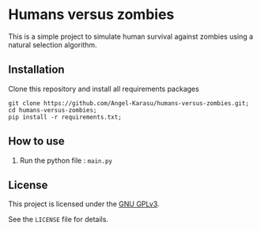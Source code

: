 # Humans versus zombies

This is a simple project to simulate human survival against zombies using a natural selection algorithm.
    
## Installation

Clone this repository and install all requirements packages
```shell
git clone https://github.com/Angel-Karasu/humans-versus-zombies.git;
cd humans-versus-zombies;
pip install -r requirements.txt;
```

## How to use

1. Run the python file : `main.py`
  
## License

This project is licensed under the [GNU GPLv3](https://choosealicense.com/licenses/gpl-3.0/).

See the `LICENSE` file for details.
